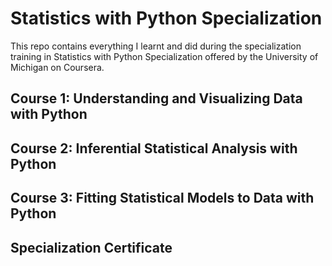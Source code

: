 # Statistics with Python Specialization

This repo contains everything I learnt and did during the specialization training in Statistics with Python Specialization offered by the University of Michigan on Coursera.

## Course 1: Understanding and Visualizing Data with Python


## Course 2: Inferential Statistical Analysis with Python


## Course 3: Fitting Statistical Models to Data with Python


## Specialization Certificate


